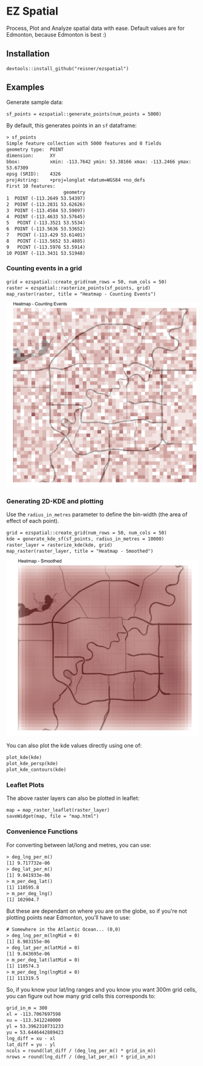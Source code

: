 # EZ Spatial

Process, Plot and Analyze spatial data with ease. Default values are for Edmonton, because Edmonton is best :)

## Installation

```
devtools::install_github("reisner/ezspatial")
```

## Examples

Generate sample data:

```
sf_points = ezspatial::generate_points(num_points = 5000)
```

By default, this generates points in an `sf` dataframe:
```
> sf_points
Simple feature collection with 5000 features and 0 fields
geometry type:  POINT
dimension:      XY
bbox:           xmin: -113.7642 ymin: 53.38166 xmax: -113.2466 ymax: 53.67309
epsg (SRID):    4326
proj4string:    +proj=longlat +datum=WGS84 +no_defs
First 10 features:
                     geometry
1  POINT (-113.2649 53.54397)
2  POINT (-113.2831 53.62626)
3  POINT (-113.4584 53.59097)
4  POINT (-113.4633 53.57645)
5   POINT (-113.3521 53.5534)
6  POINT (-113.5636 53.53652)
7   POINT (-113.429 53.61401)
8   POINT (-113.5652 53.4885)
9   POINT (-113.5976 53.5914)
10 POINT (-113.3431 53.51948)
```

### Counting events in a grid

```
grid = ezspatial::create_grid(num_rows = 50, num_cols = 50)
raster = ezspatial::rasterize_points(sf_points, grid)
map_raster(raster, title = "Heatmap - Counting Events")
```

![Grid Counts](/image/gridcounts.png) <!-- .element height="50%" width="50%" -->


### Generating 2D-KDE and plotting

Use the `radius_in_metres` parameter to define the bin-width (the area of effect of each point).
```
grid = ezspatial::create_grid(num_rows = 50, num_cols = 50)
kde = generate_kde_sf(sf_points, radius_in_metres = 10000)
raster_layer = rasterize_kde(kde, grid)
map_raster(raster_layer, title = "Heatmap - Smoothed")
```

![Grid Counts](/image/smoothed.png) <!-- .element height="50%" width="50%" -->

You can also plot the kde values directly using one of:

```
plot_kde(kde)
plot_kde_persp(kde)
plot_kde_contours(kde)
```

### Leaflet Plots

The above raster layers can also be plotted in leaflet:

```
map = map_raster_leaflet(raster_layer)
saveWidget(map, file = "map.html")
```

### Convenience Functions

For converting between lat/long and metres, you can use:

```
> deg_lng_per_m()
[1] 9.717732e-06
> deg_lat_per_m()
[1] 9.041933e-06
> m_per_deg_lat()
[1] 110595.8
> m_per_deg_lng()
[1] 102904.7
```

But these are dependant on where you are on the globe, so if you're not plotting points near Edmonton, you'll have to use:

```
# Somewhere in the Atlantic Ocean... (0,0)
> deg_lng_per_m(lngMid = 0)
[1] 8.983155e-06
> deg_lat_per_m(latMid = 0)
[1] 9.043695e-06
> m_per_deg_lat(latMid = 0)
[1] 110574.3
> m_per_deg_lng(lngMid = 0)
[1] 111319.5
```

So, if you know your lat/lng ranges and you know you want 300m grid cells, you can figure out how many grid cells this corresponds to:

```
grid_in_m = 300
xl = -113.7067697598
xu = -113.3412240000
yl = 53.3962310731233
yu = 53.6446442889423
lng_diff = xu - xl
lat_diff = yu - yl
ncols = round(lat_diff / (deg_lng_per_m() * grid_in_m))
nrows = round(lng_diff / (deg_lat_per_m() * grid_in_m))
```
